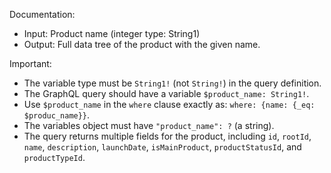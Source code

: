 Documentation:
- Input: Product name (integer type: String1)
- Output: Full data tree of the product with the given name.

Important:
- The variable type must be `String1!` (not `String!`) in the query definition.
- The GraphQL query should have a variable `$product_name: String1!`.
- Use `$product_name` in the `where` clause exactly as: `where: {name: {_eq: $produc_name}}`.
- The variables object must have `"product_name": ?` (a string).
- The query returns multiple fields for the product, including `id`, `rootId`, `name`, `description`, `launchDate`, `isMainProduct`, `productStatusId`, and `productTypeId`.
